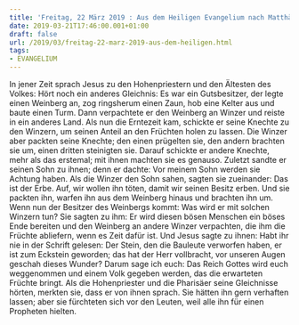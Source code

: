 ```yaml
---
title: 'Freitag, 22 März 2019 : Aus dem Heiligen Evangelium nach Matthäus - Mt 21,33-43.45-46.'
date: 2019-03-21T17:46:00.001+01:00
draft: false
url: /2019/03/freitag-22-marz-2019-aus-dem-heiligen.html
tags: 
- EVANGELIUM
---
```


In jener Zeit sprach Jesus zu den Hohenpriestern und den Ältesten des Volkes: Hört noch ein anderes Gleichnis: Es war ein Gutsbesitzer, der legte einen Weinberg an, zog ringsherum einen Zaun, hob eine Kelter aus und baute einen Turm. Dann verpachtete er den Weinberg an Winzer und reiste in ein anderes Land. Als nun die Erntezeit kam, schickte er seine Knechte zu den Winzern, um seinen Anteil an den Früchten holen zu lassen. Die Winzer aber packten seine Knechte; den einen prügelten sie, den andern brachten sie um, einen dritten steinigten sie. Darauf schickte er andere Knechte, mehr als das erstemal; mit ihnen machten sie es genauso. Zuletzt sandte er seinen Sohn zu ihnen; denn er dachte: Vor meinem Sohn werden sie Achtung haben. Als die Winzer den Sohn sahen, sagten sie zueinander: Das ist der Erbe. Auf, wir wollen ihn töten, damit wir seinen Besitz erben. Und sie packten ihn, warfen ihn aus dem Weinberg hinaus und brachten ihn um. Wenn nun der Besitzer des Weinbergs kommt: Was wird er mit solchen Winzern tun? Sie sagten zu ihm: Er wird diesen bösen Menschen ein böses Ende bereiten und den Weinberg an andere Winzer verpachten, die ihm die Früchte abliefern, wenn es Zeit dafür ist. Und Jesus sagte zu ihnen: Habt ihr nie in der Schrift gelesen: Der Stein, den die Bauleute verworfen haben, er ist zum Eckstein geworden; das hat der Herr vollbracht, vor unseren Augen geschah dieses Wunder? Darum sage ich euch: Das Reich Gottes wird euch weggenommen und einem Volk gegeben werden, das die erwarteten Früchte bringt. Als die Hohenpriester und die Pharisäer seine Gleichnisse hörten, merkten sie, dass er von ihnen sprach. Sie hätten ihn gern verhaften lassen; aber sie fürchteten sich vor den Leuten, weil alle ihn für einen Propheten hielten.